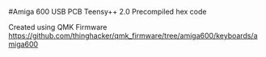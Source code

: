 #Amiga 600 USB PCB Teensy++ 2.0 Precompiled hex code

Created using QMK Firmware https://github.com/thinghacker/qmk_firmware/tree/amiga600/keyboards/amiga600